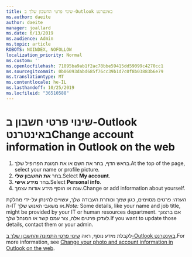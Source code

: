 ```yaml
---
title: שינוי פרטי החשבון שלך ב-Outlook באינטרנט
ms.author: daeite
author: daeite
manager: joallard
ms.date: 6/13/2019
ms.audience: Admin
ms.topic: article
ROBOTS: NOINDEX, NOFOLLOW
localization_priority: Normal
ms.custom: ''
ms.openlocfilehash: 71895ba9ab1f2ac78bbe59415dd59099c4270cc1
ms.sourcegitcommit: 0b06093dabd685f76cc39b1d7c0f8b03883b6e79
ms.translationtype: MT
ms.contentlocale: he-IL
ms.lasthandoff: 10/25/2019
ms.locfileid: "36510588"
---
```

# <a name="change-account-information-in-outlook-on-the-web"></a><span data-ttu-id="b96b8-102">שינוי פרטי חשבון ב-Outlook באינטרנט</span><span class="sxs-lookup"><span data-stu-id="b96b8-102">Change account information in Outlook on the web</span></span>

1. <span data-ttu-id="b96b8-103">בראש הדף, בחר את השם או את תמונת הפרופיל שלך.</span><span class="sxs-lookup"><span data-stu-id="b96b8-103">At the top of the page, select your name or profile picture.</span></span>
1. <span data-ttu-id="b96b8-104">בחר **את החשבון שלי**.</span><span class="sxs-lookup"><span data-stu-id="b96b8-104">Select **My account**.</span></span>
1. <span data-ttu-id="b96b8-105">בחר **מידע אישי**.</span><span class="sxs-lookup"><span data-stu-id="b96b8-105">Select **Personal info**.</span></span>
1. <span data-ttu-id="b96b8-106">שנה או הוסף מידע אודות עצמך.</span><span class="sxs-lookup"><span data-stu-id="b96b8-106">Change or add information about yourself.</span></span>

<span data-ttu-id="b96b8-107">*הערה:* פרטים מסוימים, כגון שמך וכותרת העבודה שלך, עשויים להינתן על-ידי מחלקת ה-IT או משאבי האנוש שלך.</span><span class="sxs-lookup"><span data-stu-id="b96b8-107">*Note:* Some details, like your name and job title, might be provided by your IT or human resources department.</span></span> <span data-ttu-id="b96b8-108">אם ברצונך לעדכן פרטים אלה, צור עמם קשר או המנהל שלך.</span><span class="sxs-lookup"><span data-stu-id="b96b8-108">If you want to update those details, contact them or your admin.</span></span>

<span data-ttu-id="b96b8-109">לקבלת מידע נוסף, ראה [שינוי פרטי התמונה והחשבון שלך ב-Outlook באינטרנט](https://support.office.com/article/b2dbb289-851d-4bed-93c3-3e136f5659ec).</span><span class="sxs-lookup"><span data-stu-id="b96b8-109">For more information, see [Change your photo and account information in Outlook on the web](https://support.office.com/article/b2dbb289-851d-4bed-93c3-3e136f5659ec).</span></span>